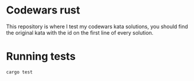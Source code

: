 
# Codewars rust

This repository is where I test my codewars kata solutions, you should find the original kata with the id on the first line of every solution.

# Running tests

```sh
cargo test
```